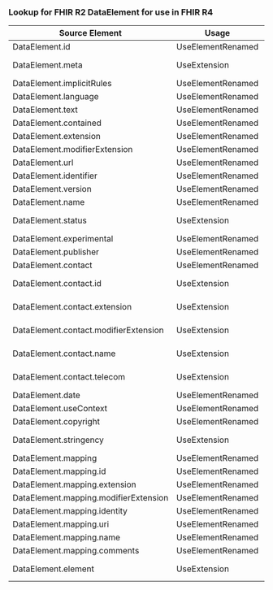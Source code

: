### Lookup for FHIR R2 DataElement for use in FHIR R4

| Source Element | Usage | Target |
| -------------- | ----- | ------ |
| DataElement.id | UseElementRenamed | StructureDefinition.id |
| DataElement.meta | UseExtension | http://hl7.org/fhir/1.0/StructureDefinition/extension-DataElement.meta |
| DataElement.implicitRules | UseElementRenamed | StructureDefinition.implicitRules |
| DataElement.language | UseElementRenamed | StructureDefinition.language |
| DataElement.text | UseElementRenamed | StructureDefinition.text |
| DataElement.contained | UseElementRenamed | StructureDefinition.contained |
| DataElement.extension | UseElementRenamed | StructureDefinition.extension |
| DataElement.modifierExtension | UseElementRenamed | StructureDefinition.modifierExtension |
| DataElement.url | UseElementRenamed | StructureDefinition.url |
| DataElement.identifier | UseElementRenamed | StructureDefinition.identifier |
| DataElement.version | UseElementRenamed | StructureDefinition.version |
| DataElement.name | UseElementRenamed | StructureDefinition.name |
| DataElement.status | UseExtension | http://hl7.org/fhir/1.0/StructureDefinition/extension-DataElement.status |
| DataElement.experimental | UseElementRenamed | StructureDefinition.experimental |
| DataElement.publisher | UseElementRenamed | StructureDefinition.publisher |
| DataElement.contact | UseElementRenamed | StructureDefinition.contact |
| DataElement.contact.id | UseExtension | http://hl7.org/fhir/1.0/StructureDefinition/extension-DataElement.contact.id |
| DataElement.contact.extension | UseExtension | http://hl7.org/fhir/1.0/StructureDefinition/extension-DataElement.contact.extension |
| DataElement.contact.modifierExtension | UseExtension | http://hl7.org/fhir/1.0/StructureDefinition/extension-DataElement.contact.modifierExtension |
| DataElement.contact.name | UseExtension | http://hl7.org/fhir/1.0/StructureDefinition/extension-DataElement.contact.name |
| DataElement.contact.telecom | UseExtension | http://hl7.org/fhir/1.0/StructureDefinition/extension-DataElement.contact.telecom |
| DataElement.date | UseElementRenamed | StructureDefinition.date |
| DataElement.useContext | UseElementRenamed | StructureDefinition.useContext |
| DataElement.copyright | UseElementRenamed | StructureDefinition.copyright |
| DataElement.stringency | UseExtension | http://hl7.org/fhir/1.0/StructureDefinition/extension-DataElement.stringency |
| DataElement.mapping | UseElementRenamed | StructureDefinition.mapping |
| DataElement.mapping.id | UseElementRenamed | StructureDefinition.mapping.id |
| DataElement.mapping.extension | UseElementRenamed | StructureDefinition.mapping.extension |
| DataElement.mapping.modifierExtension | UseElementRenamed | StructureDefinition.mapping.modifierExtension |
| DataElement.mapping.identity | UseElementRenamed | StructureDefinition.mapping.identity |
| DataElement.mapping.uri | UseElementRenamed | StructureDefinition.mapping.uri |
| DataElement.mapping.name | UseElementRenamed | StructureDefinition.mapping.name |
| DataElement.mapping.comments | UseElementRenamed | StructureDefinition.mapping.comment |
| DataElement.element | UseExtension | http://hl7.org/fhir/1.0/StructureDefinition/extension-DataElement.element |
